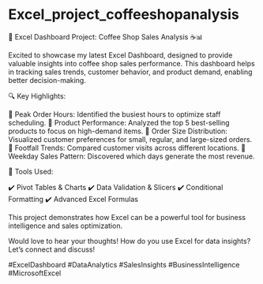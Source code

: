 # Excel_project_coffeeshopanalysis

🚀 Excel Dashboard Project: Coffee Shop Sales Analysis ☕📊

Excited to showcase my latest Excel Dashboard, designed to provide valuable insights into coffee shop sales performance. This dashboard helps in tracking sales trends, customer behavior, and product demand, enabling better decision-making.

🔍 Key Highlights:

📌 Peak Order Hours: Identified the busiest hours to optimize staff scheduling.
📌 Product Performance: Analyzed the top 5 best-selling products to focus on high-demand items.
📌 Order Size Distribution: Visualized customer preferences for small, regular, and large-sized orders.
📌 Footfall Trends: Compared customer visits across different locations.
📌 Weekday Sales Pattern: Discovered which days generate the most revenue.

🔧 Tools Used:

✔️ Pivot Tables & Charts
✔️ Data Validation & Slicers
✔️ Conditional Formatting
✔️ Advanced Excel Formulas

This project demonstrates how Excel can be a powerful tool for business intelligence and sales optimization.

Would love to hear your thoughts! How do you use Excel for data insights? Let’s connect and discuss!

#ExcelDashboard #DataAnalytics #SalesInsights #BusinessIntelligence #MicrosoftExcel
